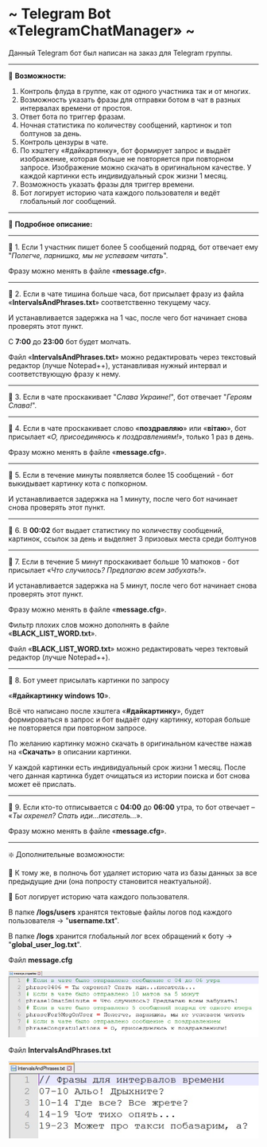 # ~ Telegram Bot «TelegramChatManager» ~

Данный Telegram бот был написан на заказ для Telegram группы.

-----------------------------------

🔻 **Возможности:**
1. Контроль флуда в группе, как от одного участника так и от многих.
2. Возможность указать фразы для отправки ботом в чат в разных интервалах времени от простоя.
3. Ответ бота по триггер фразам.
4. Ночная статистика по количеству сообщений, картинок и топ болтунов за день.
5. Контроль цензуры в чате.
6. По хэштегу «#дайкартинку», бот формирует запрос и выдаёт изображение, которая больше не повторяется при повторном запросе. Изображение можно скачать в оригинальном качестве. У каждой картинки есть индивидуальный срок жизни 1 месяц.
7. Возможность указать фразы для триггер времени.
8. Бот логирует историю чата каждого пользователя и ведёт глобальный лог сообщений. 

-----------------------------------

🔻 **Подробное описание:**

-----------------------------------

🔹 1. Если 1 участник пишет более 5 сообщений подряд, бот отвечает ему "*Полегче, парнишка, мы не успеваем читать*".

Фразу можно менять в файле «**message.cfg**».

-----------------------------------

🔹 2.	Если в чате тишина больше часа, бот присылает фразу из файла «**IntervalsAndPhrases.txt**» соответственно текущему часу.

И устанавливается задержка на 1 час, после чего бот начинает снова проверять этот пункт.

С **7:00** до **23:00** бот будет молчать.

Файл «**IntervalsAndPhrases.txt**» можно редактировать через текстовый редактор (лучше Notepad++),
устанавливая нужный интервал и соответствующую фразу к нему.

-----------------------------------

🔹 3. Если в чате проскакивает "*Слава Украине!*", бот отвечает "*Героям Слава!*".

-----------------------------------

🔹 4. Если в чате проскакивает слово «**поздравляю**» или «**вiтаю**», бот присылает «*О, присоединяюсь к поздравлениям!*», только 1 раз в день.

Фразу можно менять в файле «**message.cfg**».

-----------------------------------

🔹 5. Если в течение минуты появляется более 15 сообщений - бот выкидывает картинку кота с попкорном.

И устанавливается задержка на 1 минуту, после чего бот начинает снова проверять этот пункт.

-----------------------------------

🔹 6. В **00:02** бот выдает статистику по количеству сообщений, картинок, ссылок за день и выделяет 3 призовых места среди болтунов

-----------------------------------

🔹 7. Если в течение 5 минут проскакивает больше 10 матюков - бот присылает «*Что случилось? Предлагаю всем забухать!*».

И устанавливается задержка на 5 минут, после чего бот начинает снова проверять этот пункт.

Фразу можно менять в файле «**message.cfg**».

Фильтр плохих слов можно дополнять в файле «**BLACK_LIST_WORD.txt**».

Файл «**BLACK_LIST_WORD.txt**» можно редактировать через тектовый редактор (лучше Notepad++).

-----------------------------------

🔹 8. Бот умеет присылать картинки по запросу

«**#дайкартинку windows 10**».

Всё что написано после хэштега «**#дайкартинку**», будет формироваться в запрос и бот выдаёт одну картинку, которая больше не повторяется при повторном запросе.

По желанию картинку можно скачать в оригинальном качестве нажав на «**Скачать**» в описании картинки.

У каждой картинки есть индивидуальный срок жизни 1 месяц. После чего данная картинка будет очищаться из истории поиска и бот снова может её прислать.

-----------------------------------

🔹 9. Если кто-то отписывается с **04:00** до **06:00** утра, то бот отвечает – «*Ты охренел? Спать иди...писатель...*».

Фразу можно менять в файле «**message.cfg**».

-----------------------------------

❇️ Дополнительные возможности:

🔸 К тому же, в полночь бот удаляет историю чата из базы данных за все предыдущие дни (она попросту становится неактуальной).

🔸 Бот логирует историю чата каждого пользователя.
	
В папке **/logs/users** хранятся тектовые файлы логов под каждого пользователя -> "**username.txt**".
	
В папке **/logs** хранится глобальный лог всех обращений к боту -> "**global_user_log.txt**".

Файл **message.cfg**

![screen1](https://github.com/LexaCoronos/TelegramChatManager/blob/master/img/screenshot1.jpg)

Файл **IntervalsAndPhrases.txt**

![screen2](https://github.com/LexaCoronos/TelegramChatManager/blob/master/img/screenshot2.jpg)
